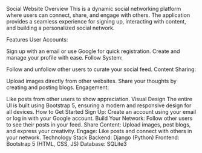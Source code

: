 Social Website
Overview
This is a dynamic social networking platform where users can connect, share, and engage with others. The application provides a seamless experience for signing up, interacting with content, and building a personalized social network.

Features
User Accounts:

Sign up with an email or use Google for quick registration.
Create and manage your profile with ease.
Follow System:

Follow and unfollow other users to curate your social feed.
Content Sharing:

Upload images directly from other websites.
Share your thoughts by creating and posting blogs.
Engagement:

Like posts from other users to show appreciation.
Visual Design
The entire UI is built using Bootstrap 5, ensuring a modern and responsive design for all devices.
How to Get Started
Sign Up: Create an account using your email or log in with your Google account.
Build Your Network: Follow other users to see their posts in your feed.
Share Content: Upload images, post blogs, and express your creativity.
Engage: Like posts and connect with others in your network.
Technology Stack
Backend: Django (Python)
Frontend: Bootstrap 5 (HTML, CSS, JS)
Database: SQLite3
